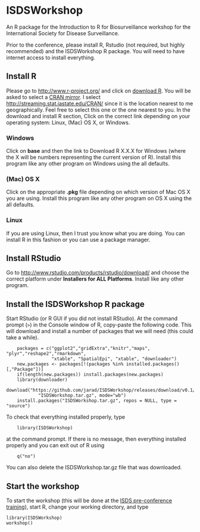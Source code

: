 ISDSWorkshop
============

An R package for the Introduction to R for Biosurveillance workshop for the International Society for Disease Surveillance.

Prior to the conference, please install R, Rstudio (not required, but highly recommended) and the ISDSWorkshop R package. 
You will need to have internet access to install everything.

## Install R

Please go to <http://www.r-project.org/> and click on [download R](http://cran.r-project.org/mirrors.html). You will be asked to select a [CRAN mirror](http://cran.r-project.org/mirrors.html). I select <http://streaming.stat.iastate.edu/CRAN/> since it is the location nearest to me geographically. Feel free to select this one or the one nearest to you. In the download and install R section, Click on the correct link depending on your operating system: Linux, (Mac) OS X, or Windows. 

### Windows

Click on **base** and then the link to Download R X.X.X for Windows (where the X will be numbers representing the current version of R). Install this program like any other program on Windows using the all defaults.

### (Mac) OS X

Click on the appropriate **.pkg** file depending on which version of Mac OS X you are using. Install this program like any other program on OS X using the all defaults. 

### Linux

If you are using Linux, then I trust you know what you are doing. You can install R in this fashion or you can use a package manager. 

## Install RStudio

Go to <http://www.rstudio.com/products/rstudio/download/> and choose the correct platform under **Installers for ALL Platforms**. Install like any other program. 


## Install the ISDSWorkshop R package

Start RStudio (or R GUI if you did not install RStudio). 
At the command prompt (`>`) in the Console window of R, copy-paste the following code. This will download and install a number of packages that we will need (this could take a while). 

        packages = c("ggplot2","gridExtra","knitr","maps", "plyr","reshape2","rmarkdown",
                     "xtable", "SpatialEpi", "xtable", "downloader")
        new.packages <- packages[!(packages %in% installed.packages()[,"Package"])]
        if(length(new.packages)) install.packages(new.packages)
        library(downloader)
        download("https://github.com/jarad/ISDSWorkshop/releases/download/v0.1/ISDSWorkshop_0.1.tar.gz",
                "ISDSWorkshop.tar.gz", mode="wb")
        install.packages("ISDSWorkshop.tar.gz", repos = NULL, type = "source")

To check that everything installed properly, type 

        library(ISDSWorkshop)
        
at the command prompt. If there is no message, then everything installed properly and you can exit out of R using 

        q("no")

You can also delete the ISDSWorkshop.tar.gz file that was downloaded.



## Start the workshop

To start the workshop (this will be done at the [ISDS pre-conference training](http://www.syndromic.org/annual-conference/2014-isds-conference)), start R, change your working directory, and type

    library(ISDSWorkshop)
    workshop()

